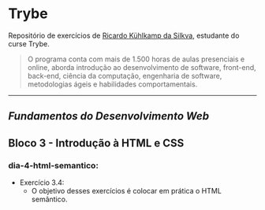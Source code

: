 # Trybe 
Repositório de exercícios de [Ricardo Kühlkamp da Silkva](https://www.linkedin.com/in/ricardo-k%C3%BChlkamp-da-silva/), estudante do curse Trybe.

>O programa conta com mais de 1.500 horas de aulas presenciais e online, aborda introdução ao desenvolvimento de software, front-end, back-end, ciência da computação, engenharia de software, metodologias ágeis e habilidades comportamentais.
___

## _Fundamentos do Desenvolvimento Web_
## Bloco 3 - Introdução à HTML e CSS
### dia-4-html-semantico:

- Exercício 3.4:
    - O objetivo desses exercícios é colocar em prática o HTML semântico.